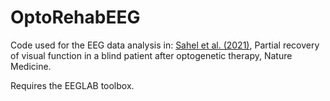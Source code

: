 # OptoRehabEEG


Code used for the EEG data analysis in: [Sahel et al. (2021)](https://www.nature.com/articles/s41591-021-01351-4), Partial recovery of visual function in a blind patient after optogenetic therapy, Nature Medicine.

Requires the EEGLAB toolbox.